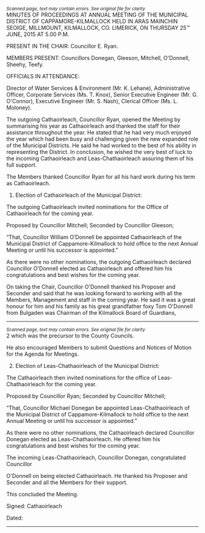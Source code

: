 *<small>Scanned page, text may contain errors. See original file for clarity</small>*  
MINUTES OF PROCEEDINGS AT ANNUAL MEETING OF THE MUNICIPAL
DISTRICT OF CAPPAMORE-KILMALLOCK HELD IN ARAS MAINCHIN
SEOIGE, MILLMOUNT, KILMALLOCK, CO. LIMERICK, ON THURSDAY 25™
JUNE, 2015 AT 5.00 P.M.

PRESENT IN THE CHAIR: Councillor E. Ryan.

MEMBERS PRESENT:
Councillors Donegan, Gleeson, Mitchell, O'Donnell, Sheehy, Teefy.

OFFICIALS IN ATTENDANCE:

Director of Water Services & Environment (Mr. K. Lehane), Administrative Officer,
Corporate Services (Ms. T. Knox), Senior Executive Engineer (Mr. G. O'Connor),
Executive Engineer (Mr. S. Nash), Clerical Officer (Ms. L. Moloney).

The outgoing Cathaoirleach, Councillor Ryan, opened the Meeting by summarising his
year as Cathaoirleach and thanked the staff for their assistance throughout the year. He
stated that he had very much enjoyed the year which had been busy and challenging
given the new expanded role of the Municipal Districts. He said he had worked to the best
of his ability in representing the District. In conclusion, he wished the very best of luck to
the incoming Cathaoirleach and Leas-Chathaoirleach assuring them of his full support.

The Members thanked Councillor Ryan for all his hard work during his term as
Cathaoirleach.

1. Election of Cathaoirleach of the Municipal District:

The outgoing Cathaoirleach invited nominations for the Office of Cathaoirleach for the
coming year.

Proposed by Councillor Mitchell;
Seconded by Councillor Gleeson;

“That, Councillor William O’Donnell be appointed Cathaoirleach of the Municipal District of
Cappamore-Kilmallock to hold office to the next Annual Meeting or until his successor is
appointed.”

As there were no other nominations, the outgoing Cathaoirleach declared Councillor
O'Donnell elected as Cathaoirleach and offered him his congratulations and best wishes
for the coming year.

On taking the Chair, Councillor O'Donnell thanked his Proposer and Seconder and said
that he was looking forward to working with all the Members, Management and staff in the
coming year. He said it was a great honour for him and his family as his great grandfather
foxy Tom O'Donnell from Bulgaden was Chairman of the Kilmallock Board of Guardians,

---
*<small>Scanned page, text may contain errors. See original file for clarity</small>*  
2
which was the precursor to the County Councils.

He also encouraged Members to submit Questions and Notices of Motion for the Agenda
for Meetings.

2. Election of Leas-Chathaoirleach of the Municipal District:

The Cathaoirleach then invited nominations for the office of Leas-Chathaoirleach for the
coming year.

Proposed by Councillor Ryan;
Seconded by Councillor Mitchell;

“That, Councillor Michael Donegan be appointed Leas-Chathaoirleach of the Municipal
District of Cappamore-Kilmallock to hold office to the next Annual Meeting or until his
successor is appointed.”

As there were no other nominations, the Cathaoirleach declared Councillor Donegan
elected as Leas-Chathaoirleach. He offered him his congratulations and best wishes for
the coming year.

The incoming Leas-Chathaoirleach, Councillor Donegan, congratulated Councillor

O'Donnell on being elected Cathaoirleach. He thanked his Proposer and Seconder and all
the Members for their support.

This concluded the Meeting.

Signed:
Cathaoirleach

Dated:

---
